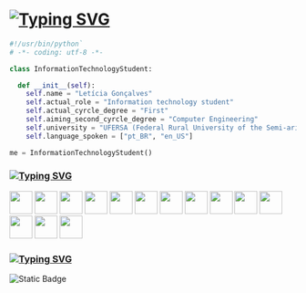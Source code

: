# [![Typing SVG](https://readme-typing-svg.demolab.com?font=Fira+Code&weight=900&size=35&pause=1000&color=F7F7F7&repeat=false&random=false&width=435&lines=Hello+there!+%F0%9F%91%8B)](https://git.io/typing-svg)
```python
#!/usr/bin/python`
# -*- coding: utf-8 -*-

class InformationTechnologyStudent:

  def __init__(self):
    self.name = "Letícia Gonçalves"
    self.actual_role = "Information technology student"
    self.actual_cyrcle_degree = "First"
    self.aiming_second_cyrcle_degree = "Computer Engineering"
    self.university = "UFERSA (Federal Rural University of the Semi-arid Region)"
    self.language_spoken = ["pt_BR", "en_US"]

me = InformationTechnologyStudent()
```
### [![Typing SVG](https://readme-typing-svg.demolab.com?font=Fira+Code&weight=900&size=30&pause=1000&color=F7F7F7&repeat=false&random=false&width=435&lines=Languages+and+tools%3A)](https://git.io/typing-svg)
<code><img height="40" src="https://cdn.simpleicons.org/python"></code>
<code><img height="40" src="https://cdn.simpleicons.org/firebase"></code>
<code><img height="40" src="https://cdn.simpleicons.org/c"></code>
<code><img height="40" src="https://cdn.simpleicons.org/javascript"></code>
<code><img height="40" src="https://cdn.simpleicons.org/django"></code>
<code><img height="40" src="https://cdn.simpleicons.org/git"></code>
<code><img height="40" src="https://cdn.simpleicons.org/VisualStudioCode"></code>
<code><img height="40" src="https://cdn.simpleicons.org/PyCharm/white/"></code>
<code><img height="40" src="https://cdn.simpleicons.org/tensorflow"></code>
<code><img height="40" src="https://cdn.simpleicons.org/Keras"></code>
<code><img height="40" src="https://cdn.simpleicons.org/NumPy"></code>
<code><img height="40" src="https://cdn.simpleicons.org/Pandas"></code>
<code><img height="40" src="https://cdn.simpleicons.org/GNUBash"></code>
<code><img height="40" src="https://cdn.simpleicons.org/googlecolab"></code>



### [![Typing SVG](https://readme-typing-svg.demolab.com?font=Fira+Code&weight=900&size=35&pause=1000&color=F7F7F7&repeat=false&random=false&width=435&lines=LinkedIn%3A)](https://git.io/typing-svg)
![Static Badge](https://img.shields.io/badge/LINKEDIN%20-%20%230A66C2?style=flat&link=https%3A%2F%2Fwww.linkedin.com%2Fin%2Fleticialmgm%2F)


